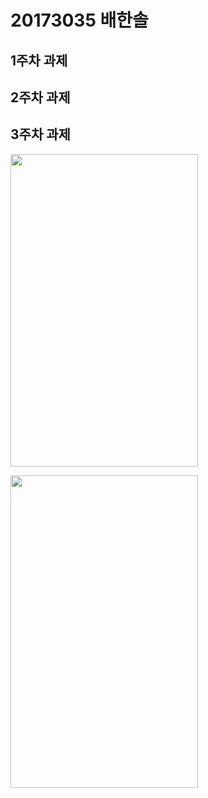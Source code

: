# 20173035 배한솔

## 1주차 과제

## 2주차 과제

## 3주차 과제

<img width="300" height="500" src="./png/캡스톤3주차_결과화면1.PNG"></img>

<img width="300" height="500" src="./png/캡스톤3주차_결과화면2.PNG"></img>
